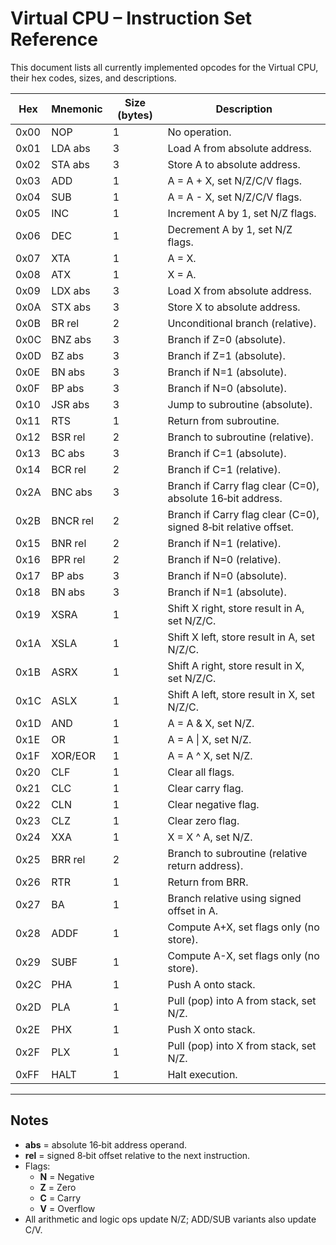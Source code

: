 # Virtual CPU – Instruction Set Reference

This document lists all currently implemented opcodes for the Virtual CPU, their hex codes, sizes, and descriptions.

| Hex  | Mnemonic | Size (bytes) | Description |
|------|----------|--------------|-------------|
| 0x00 | NOP      | 1  | No operation. |
| 0x01 | LDA abs  | 3  | Load A from absolute address. |
| 0x02 | STA abs  | 3  | Store A to absolute address. |
| 0x03 | ADD      | 1  | A = A + X, set N/Z/C/V flags. |
| 0x04 | SUB      | 1  | A = A - X, set N/Z/C/V flags. |
| 0x05 | INC      | 1  | Increment A by 1, set N/Z flags. |
| 0x06 | DEC      | 1  | Decrement A by 1, set N/Z flags. |
| 0x07 | XTA      | 1  | A = X. |
| 0x08 | ATX      | 1  | X = A. |
| 0x09 | LDX abs  | 3  | Load X from absolute address. |
| 0x0A | STX abs  | 3  | Store X to absolute address. |
| 0x0B | BR rel   | 2  | Unconditional branch (relative). |
| 0x0C | BNZ abs  | 3  | Branch if Z=0 (absolute). |
| 0x0D | BZ abs   | 3  | Branch if Z=1 (absolute). |
| 0x0E | BN abs   | 3  | Branch if N=1 (absolute). |
| 0x0F | BP abs   | 3  | Branch if N=0 (absolute). |
| 0x10 | JSR abs  | 3  | Jump to subroutine (absolute). |
| 0x11 | RTS      | 1  | Return from subroutine. |
| 0x12 | BSR rel  | 2  | Branch to subroutine (relative). |
| 0x13 | BC abs   | 3  | Branch if C=1 (absolute). |
| 0x14 | BCR rel  | 2  | Branch if C=1 (relative). |
| 0x2A | BNC  abs  | 3 | Branch if Carry flag clear (C=0), absolute 16‑bit address. |
| 0x2B | BNCR rel  | 2 | Branch if Carry flag clear (C=0), signed 8‑bit relative offset. |
| 0x15 | BNR rel  | 2  | Branch if N=1 (relative). |
| 0x16 | BPR rel  | 2  | Branch if N=0 (relative). |
| 0x17 | BP abs   | 3  | Branch if N=0 (absolute). |
| 0x18 | BN abs   | 3  | Branch if N=1 (absolute). |
| 0x19 | XSRA     | 1  | Shift X right, store result in A, set N/Z/C. |
| 0x1A | XSLA     | 1  | Shift X left, store result in A, set N/Z/C. |
| 0x1B | ASRX     | 1  | Shift A right, store result in X, set N/Z/C. |
| 0x1C | ASLX     | 1  | Shift A left, store result in X, set N/Z/C. |
| 0x1D | AND      | 1  | A = A & X, set N/Z. |
| 0x1E | OR       | 1  | A = A \| X, set N/Z. |
| 0x1F | XOR/EOR  | 1  | A = A ^ X, set N/Z. |
| 0x20 | CLF      | 1  | Clear all flags. |
| 0x21 | CLC      | 1  | Clear carry flag. |
| 0x22 | CLN      | 1  | Clear negative flag. |
| 0x23 | CLZ      | 1  | Clear zero flag. |
| 0x24 | XXA      | 1  | X = X ^ A, set N/Z. |
| 0x25 | BRR rel  | 2  | Branch to subroutine (relative return address). |
| 0x26 | RTR      | 1  | Return from BRR. |
| 0x27 | BA       | 1  | Branch relative using signed offset in A. |
| 0x28 | ADDF     | 1  | Compute A+X, set flags only (no store). |
| 0x29 | SUBF     | 1  | Compute A-X, set flags only (no store). |
| 0x2C | PHA       | 1 | Push A onto stack. |
| 0x2D | PLA       | 1 | Pull (pop) into A from stack, set N/Z. |
| 0x2E | PHX       | 1 | Push X onto stack. |
| 0x2F | PLX       | 1 | Pull (pop) into X from stack, set N/Z. |
| 0xFF | HALT     | 1  | Halt execution. |

---

## Notes
- **abs** = absolute 16‑bit address operand.
- **rel** = signed 8‑bit offset relative to the next instruction.
- Flags:  
  - **N** = Negative  
  - **Z** = Zero  
  - **C** = Carry  
  - **V** = Overflow
- All arithmetic and logic ops update N/Z; ADD/SUB variants also update C/V.

